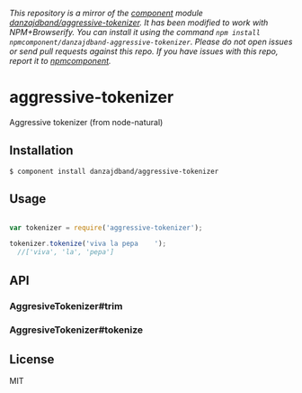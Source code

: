 *This repository is a mirror of the [component](http://component.io) module [danzajdband/aggressive-tokenizer](http://github.com/danzajdband/aggressive-tokenizer). It has been modified to work with NPM+Browserify. You can install it using the command `npm install npmcomponent/danzajdband-aggressive-tokenizer`. Please do not open issues or send pull requests against this repo. If you have issues with this repo, report it to [npmcomponent](https://github.com/airportyh/npmcomponent).*

# aggressive-tokenizer

  Aggressive tokenizer (from node-natural)

## Installation

    $ component install danzajdband/aggressive-tokenizer

## Usage

```js

var tokenizer = require('aggressive-tokenizer');

tokenizer.tokenize('viva la pepa    ');
  //['viva', 'la', 'pepa']

```

## API

### AggresiveTokenizer#trim

### AggresiveTokenizer#tokenize  

## License

  MIT
